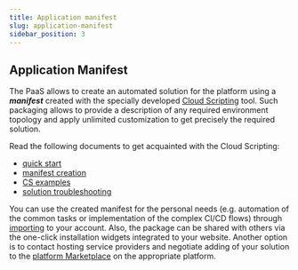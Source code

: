```yaml
---
title: Application manifest
slug: application-manifest
sidebar_position: 3
---
```


## Application Manifest

The PaaS allows to create an automated solution for the platform using a **_manifest_** created with the specially developed [Cloud Scripting](https://docs.cloudscripting.com/) tool. Such packaging allows to provide a description of any required environment topology and apply unlimited customization to get precisely the required solution.

Read the following documents to get acquainted with the Cloud Scripting:

- [quick start](https://docs.cloudscripting.com/quick-start/)
- [manifest creation](https://docs.cloudscripting.com/creating-manifest/basic-configs/)
- [CS examples](https://docs.cloudscripting.com/samples/)
- [solution troubleshooting](https://docs.cloudscripting.com/troubleshooting/)

You can use the created manifest for the personal needs (e.g. automation of the common tasks or implementation of the complex CI/CD flows) through [importing](/docs/EnvironmentManagement/Environment%20Export%20and%20Import/Environment%20Import) to your account. Also, the package can be shared with others via the one-click installation widgets integrated to your website. Another option is to contact hosting service providers and negotiate adding of your solution to the [platform Marketplace](/docs/Deployment%20Tools/Cloud%20Scripting%20&%20JPS/Marketplace) on the appropriate platform.
